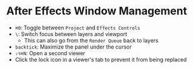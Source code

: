 # After Effects Window Management

- `⌘0`: Toggle between `Project` and `Effects Controls`
- `\`: Switch focus between layers and viewport
    - This can also go from the `Render Queue` back to layers
- `backtick`: Maximize the panel under the cursor
- `⇧⌥⌘N`: Open a second viewer
- Click the lock icon in a viewer's tab to prevent it from being replaced
